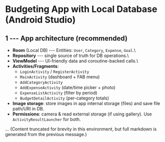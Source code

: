 # Budgeting App with Local Database (Android Studio)

## 1 --- App architecture (recommended)

-   **Room** (Local DB) --- Entities: `User`, `Category`, `Expense`,
    `Goal`.\
-   **Repository** --- single source of truth for DB operations.\
-   **ViewModel** --- UI-friendly data and coroutine-backed calls.\
-   **Activities/Fragments**:
    -   `LoginActivity` / `RegisterActivity`
    -   `MainActivity` (dashboard + FAB menu)
    -   `AddCategoryActivity`
    -   `AddExpenseActivity` (date/time picker + photo)
    -   `ExpenseListActivity` (filter by period)
    -   `BudgetDetailActivity` (per-category totals)
-   **Image storage**: store images in app internal storage (files) and
    save file path/URI in DB.
-   **Permissions**: camera & read external storage (if using gallery).
    Use `ActivityResultLauncher` for both.

... (Content truncated for brevity in this environment, but full
markdown is generated from the previous message.)

